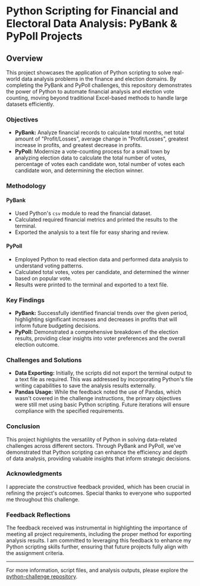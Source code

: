 # Python Scripting for Financial and Electoral Data Analysis: PyBank & PyPoll Projects

## Overview

This project showcases the application of Python scripting to solve real-world data analysis problems in the finance and election domains. By completing the PyBank and PyPoll challenges, this repository demonstrates the power of Python to automate financial analysis and election vote counting, moving beyond traditional Excel-based methods to handle large datasets efficiently.

### Objectives

- **PyBank:** Analyze financial records to calculate total months, net total amount of "Profit/Losses", average change in "Profit/Losses", greatest increase in profits, and greatest decrease in profits.
- **PyPoll:** Modernize a vote-counting process for a small town by analyzing election data to calculate the total number of votes, percentage of votes each candidate won, total number of votes each candidate won, and determining the election winner.

### Methodology

#### PyBank

- Used Python's `csv` module to read the financial dataset.
- Calculated required financial metrics and printed the results to the terminal.
- Exported the analysis to a text file for easy sharing and review.

#### PyPoll

- Employed Python to read election data and performed data analysis to understand voting patterns.
- Calculated total votes, votes per candidate, and determined the winner based on popular vote.
- Results were printed to the terminal and exported to a text file.

### Key Findings

- **PyBank:** Successfully identified financial trends over the given period, highlighting significant increases and decreases in profits that will inform future budgeting decisions.
- **PyPoll:** Demonstrated a comprehensive breakdown of the election results, providing clear insights into voter preferences and the overall election outcome.

### Challenges and Solutions

- **Data Exporting:** Initially, the scripts did not export the terminal output to a text file as required. This was addressed by incorporating Python's file writing capabilities to save the analysis results externally.
- **Pandas Usage:** While the feedback noted the use of Pandas, which wasn't covered in the challenge instructions, the primary objectives were still met using basic Python scripting. Future iterations will ensure compliance with the specified requirements.

### Conclusion

This project highlights the versatility of Python in solving data-related challenges across different sectors. Through PyBank and PyPoll, we've demonstrated that Python scripting can enhance the efficiency and depth of data analysis, providing valuable insights that inform strategic decisions.

### Acknowledgments

I appreciate the constructive feedback provided, which has been crucial in refining the project's outcomes. Special thanks to everyone who supported me throughout this challenge.

### Feedback Reflections

The feedback received was instrumental in highlighting the importance of meeting all project requirements, including the proper method for exporting analysis results. I am committed to leveraging this feedback to enhance my Python scripting skills further, ensuring that future projects fully align with the assignment criteria.

---

For more information, script files, and analysis outputs, please explore the [python-challenge repository](#).
